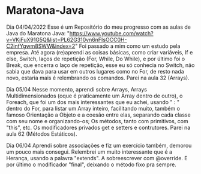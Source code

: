 # Maratona-Java
Dia 04/04/2022
Esse é um Repositório do meu progresso com as aulas de Java do Maratona Java:
"https://www.youtube.com/watch?v=VKjFuX91G5Q&list=PL62G310vn6nFIsOCC0H-C2infYgwm8SWW&index=2"
Foi passado a mim como um estudo pela empresa.
Até agora (re)aprendi as coisas básicas, como criar variáveis, If e else, Switch, laços de repetição (For, While, Do While), 
e por último foi o Break, que encerra o laço de repetição, esse eu só conhecia no Switch, não sabia que dava para usar em outros 
lugares como no For, de resto nada novo, estaria mais é relembrando os comandos.
Parei na aula 32 (Arrays).

Dia 05/04
Nesse momento, aprendi sobre Arrays, Arrays Multidimensionados (oque é praticamente um Array dentro de outro), o Foreach, 
que foi um dos mais interessantes que eu achei, usando " : " dentro do For, para listar um Array inteiro, facilitando muito, 
também o famoso Orientação a Objeto e a coesão entre elas, separando cada classe com seu nome e organizando-os; Os métodos, 
tanto com primitivos, com "this", etc. Os modificadores privados get e setters e contrutores.
Parei na aula 62 (Métodos Estáticos).

Dia 06/04
Aprendi sobre associações e fiz um exercício também, demorou um pouco mais consegui. Relembrei um muito interessante
que é a Herança, usando a palavra "extends". A sobreescrever com @override. E por último o modificador "final", deixando
o método fixo pra sempre.
